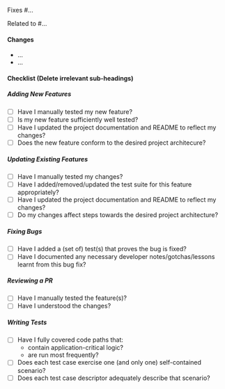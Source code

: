 Fixes #...

Related to #...


#### Changes
* ...
* ...


#### Checklist (Delete irrelevant sub-headings)
##### Adding New Features
* [ ] Have I manually tested my new feature?
* [ ] Is my new feature sufficiently well tested?
* [ ] Have I updated the project documentation and README to reflect my changes?
* [ ] Does the new feature conform to the desired project architecure?

##### Updating Existing Features
* [ ] Have I manually tested my changes?
* [ ] Have I added/removed/updated the test suite for this feature appropriately?
* [ ] Have I updated the project documentation and README to reflect my changes?
* [ ] Do my changes affect steps towards the desired project architecture?

##### Fixing Bugs
* [ ] Have I added a (set of) test(s) that proves the bug is fixed?
* [ ] Have I documented any necessary developer notes/gotchas/lessons learnt from this bug fix?

##### Reviewing a PR
* [ ] Have I manually tested the feature(s)?
* [ ] Have I understood the changes?

##### Writing Tests
* [ ] Have I fully covered code paths that:
  * contain application-critical logic?
  * are run most frequently?
* [ ] Does each test case exercise one (and only one) self-contained scenario?
* [ ] Does each test case descriptor adequately describe that scenario?
